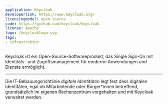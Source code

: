 ```yaml
---
application: Keycloak
developerlink: https://www.keycloak.org/
licensingmodel: open source
code: https://github.com/keycloak/keycloak
license: Apache
logo: /keycloaklogo.svg
tags:
- infrastruktur
---
```


Keycloak ist ein Open-Source-Softwareprodukt, das Single Sign-On mit Identitäts- und Zugriffsmanagement für moderne Anwendungen und Dienste ermöglicht.

---

Die IT-Bebauungsrichtlinie *digitale Identitäten* legt fest dass digitalen Identitäten, egal ob Mitarbeitende oder Bürger*innen betreffend, grundsätzlich im eigenen Rechenzentrum vorgehalten und mit Keycloak verwaltet werden.
